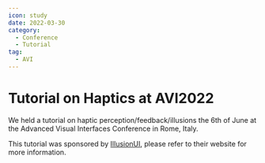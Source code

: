 ```yaml
---
icon: study
date: 2022-03-30
category:
  - Conference
  - Tutorial
tag:
  - AVI
---
```


# Tutorial on Haptics at AVI2022
We held a tutorial on haptic perception/feedback/illusions the 6th of June at the Advanced Visual Interfaces Conference in Rome, Italy.


This tutorial was sponsored by [IllusionUI](http://illusionui.org/avi22tutorial/), please refer to their website for more information.
